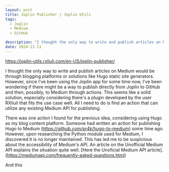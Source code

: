 ```yaml
---
layout: post
title: Joplin Publisher | Joplin Utils
tags:
  - Joplin
  - Medium
  - GitHub

description: "I thought the only way to write and publish articles on Medium would be through blogging platforms or solutions like Hugo static site generators..."
date: 2024-11-11
---
```


<https://joplin-utils.rxliuli.com/en-US/joplin-publisher/>

I thought the only way to write and publish articles on Medium would be through blogging platforms or solutions like Hugo static site generators. However, since I've been using the Joplin app for some time now, I've been wondering if there might be a way to publish directly from Joplin to GitHub and then, possibly, to Medium through actions. This seems like a solid solution, especially considering there's a plugin developed by the user RXliuli that fits the use case well. All I need to do is find an action that can utilize any existing Medium API for publishing.

There was one action I found for the previous idea, considering using Hugo as my blog content platform. Someone had written an action for publishing Hugo to Medium (<https://github.com/pr4k/hugo-to-medium>) some time ago. However, upon researching the Python module used for Medium, I discovered it is no longer maintained. This has led me to be suspicious about the accessibility of Medium's API. An article on the Unofficial Medium API explains the situation quite well. \[Here the Unoficial Medium API article].(<https://mediumapi.com/frequently-asked-questions.html>)

And this